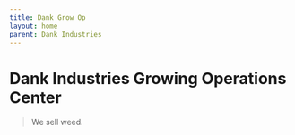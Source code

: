 ```yaml
---
title: Dank Grow Op
layout: home
parent: Dank Industries
---
```


# Dank Industries Growing Operations Center
> We sell weed.